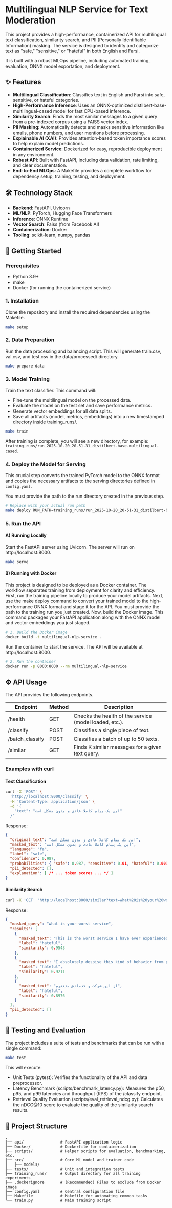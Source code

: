 # Multilingual NLP Service for Text Moderation

This project provides a high-performance, containerized API for multilingual text classification, similarity search, and PII (Personally Identifiable Information) masking. The service is designed to identify and categorize text as "safe," "sensitive," or "hateful" in both English and Farsi.

It is built with a robust MLOps pipeline, including automated training, evaluation, ONNX model exportation, and deployment.

## ✨ Features

- **Multilingual Classification**: Classifies text in English and Farsi into safe, sensitive, or hateful categories.
- **High-Performance Inference**: Uses an ONNX-optimized distilbert-base-multilingual-cased model for fast CPU-based inference.
- **Similarity Search**: Finds the most similar messages to a given query from a pre-indexed corpus using a FAISS vector index.
- **PII Masking**: Automatically detects and masks sensitive information like emails, phone numbers, and user mentions before processing.
- **Explainable AI (XAI)**: Provides attention-based token importance scores to help explain model predictions.
- **Containerized Service**: Dockerized for easy, reproducible deployment in any environment.
- **Robust API**: Built with FastAPI, including data validation, rate limiting, and clear documentation.
- **End-to-End MLOps**: A Makefile provides a complete workflow for dependency setup, training, testing, and deployment.

## 🛠️ Technology Stack

- **Backend**: FastAPI, Uvicorn
- **ML/NLP**: PyTorch, Hugging Face Transformers
- **Inference**: ONNX Runtime
- **Vector Search**: Faiss (from Facebook AI)
- **Containerization**: Docker
- **Tooling**: scikit-learn, numpy, pandas

## 🚀 Getting Started

### Prerequisites

- Python 3.9+
- make
- Docker (for running the containerized service)

### 1. Installation

Clone the repository and install the required dependencies using the Makefile.

```bash
make setup
```

### 2. Data Preparation

Run the data processing and balancing script. This will generate train.csv, val.csv, and test.csv in the data/processed/ directory.

```bash
make prepare-data
```

### 3. Model Training

Train the text classifier. This command will:

- Fine-tune the multilingual model on the processed data.
- Evaluate the model on the test set and save performance metrics.
- Generate vector embeddings for all data splits.
- Save all artifacts (model, metrics, embeddings) into a new timestamped directory inside training_runs/.

```bash
make train
```

After training is complete, you will see a new directory, for example: `training_runs/run_2025-10-20_20-51-31_distilbert-base-multilingual-cased`.

### 4. Deploy the Model for Serving

This crucial step converts the trained PyTorch model to the ONNX format and copies the necessary artifacts to the serving directories defined in `config.yaml`.

You must provide the path to the run directory created in the previous step.

```bash
# Replace with your actual run path
make deploy RUN_PATH=training_runs/run_2025-10-20_20-51-31_distilbert-base-multilingual-cased
```

### 5. Run the API

#### A) Running Locally

Start the FastAPI server using Uvicorn. The server will run on http://localhost:8000.

```bash
make serve
```

#### B) Running with Docker

This project is designed to be deployed as a Docker container. The workflow separates training from deployment for clarity and efficiency.
First, run the training pipeline locally to produce your model artifacts.
Next, use the make deploy command to convert your trained model to the high-performance ONNX format and stage it for the API. You must provide the path to the training run you just created.
Now, build the Docker image. This command packages your FastAPI application along with the ONNX model and vector embeddings you just staged.
```bash
# 1. Build the Docker image
docker build -t multilingual-nlp-service .
```
Run the container to start the service. The API will be available at http://localhost:8000.
```bash
# 2. Run the container
docker run -p 8000:8000 --rm multilingual-nlp-service
```

## ⚙️ API Usage

The API provides the following endpoints.

| Endpoint       | Method | Description                                   |
|----------------|--------|-----------------------------------------------|
| /health       | GET    | Checks the health of the service (model loaded, etc.). |
| /classify     | POST   | Classifies a single piece of text.            |
| /batch_classify | POST | Classifies a batch of up to 50 texts.         |
| /similar      | GET    | Finds K similar messages for a given text query. |

### Examples with curl

#### Text Classification

```bash
curl -X 'POST' \
  'http://localhost:8000/classify' \
  -H 'Content-Type: application/json' \
  -d '{
    "text": "این یک پیام کاملا عادی و بدون مشکل است"
  }'
```

Response:

```json
{
  "original_text": "این یک پیام کاملا عادی و بدون مشکل است",
  "masked_text": "این یک پیام کاملا عادی و بدون مشکل است",
  "language": "fa",
  "label": "safe",
  "confidence": 0.987,
  "probabilities": { "safe": 0.987, "sensitive": 0.01, "hateful": 0.003 },
  "pii_detected": [],
  "explanation": [ /* ... token scores ... */ ]
}
```

#### Similarity Search

```bash
curl -X 'GET' "http://localhost:8000/similar?text=what%20is%20your%20worst%20service&k=3"
```

Response:

```json
{
  "masked_query": "what is your worst service",
  "results": [
    {
      "masked_text": "This is the worst service I have ever experienced.",
      "label": "hateful",
      "similarity": 0.9543
    },
    {
      "masked_text": "I absolutely despise this kind of behavior from people.",
      "label": "hateful",
      "similarity": 0.9211
    },
    {
      "masked_text": "از این شرکت و خدماتش متنفرم",
      "label": "hateful",
      "similarity": 0.8976
    }
  ],
  "pii_detected": []
}
```

## 🧪 Testing and Evaluation

The project includes a suite of tests and benchmarks that can be run with a single command:

```bash
make test
```

This will execute:

- Unit Tests (pytest): Verifies the functionality of the API and data preprocessor.
- Latency Benchmark (scripts/benchmark_latency.py): Measures the p50, p95, and p99 latencies and throughput (RPS) of the /classify endpoint.
- Retrieval Quality Evaluation (scripts/eval_retrieval_ndcg.py): Calculates the nDCG@10 score to evaluate the quality of the similarity search results.

## 📂 Project Structure

```
.
├── api/                # FastAPI application logic
├── Docker/             # Dockerfile for containerization
├── scripts/            # Helper scripts for evaluation, benchmarking, etc.
├── src/                # Core ML model and trainer code
│   ├── models/
├── tests/              # Unit and integration tests
├── training_runs/      # Output directory for all training experiments
├── .dockerignore       # (Recommended) Files to exclude from Docker image
├── config.yaml         # Central configuration file
├── Makefile            # Makefile for automating common tasks
└── train.py            # Main training script
```